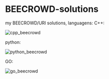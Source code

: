 # BEECROWD-solutions
my BEECROWD/URI solutions, languagens:
C++:
>>>>>>>>>>>>>>>>>>>>>>>>>>>>>>>>>>>>>>>>>>>>>>>>>>>>>>>>>>>>>>>>>>>>>>>>>>>>>>
![cpp_beecrowd](https://user-images.githubusercontent.com/76619871/168822927-50e41df8-53b8-4ff6-ae7f-29f09e124e42.png)
>>>>>>>>>>>>>>>>>>>>>>>>>>>>>>>>>>>>>>>>>>>>>>>>>>>>>>>>>>>>>>>>>>>>>>>>>>>>>>
python:
>>>>>>>>>>>>>>>>>>>>>>>>>>>>>>>>>>>>>>>>>>>>>>>>>>>>>>>>>>>>>>>>>>>>>>>>>>>>>>
![python_beecrowd](https://user-images.githubusercontent.com/76619871/168822959-ae051092-5b67-45a8-ab82-c568fdac3068.png)
>>>>>>>>>>>>>>>>>>>>>>>>>>>>>>>>>>>>>>>>>>>>>>>>>>>>>>>>>>>>>>>>>>>>>>>>>>>>>>
GO:
>>>>>>>>>>>>>>>>>>>>>>>>>>>>>>>>>>>>>>>>>>>>>>>>>>>>>>>>>>>>>>>>>>>>>>>>>>>>>>
![go_beecrowd](https://user-images.githubusercontent.com/76619871/168822950-59b4dc75-c6df-410e-a24a-1d8741fac4fe.png)
>>>>>>>>>>>>>>>>>>>>>>>>>>>>>>>>>>>>>>>>>>>>>>>>>>>>>>>>>>>>>>>>>>>>>>>>>>>>>>
